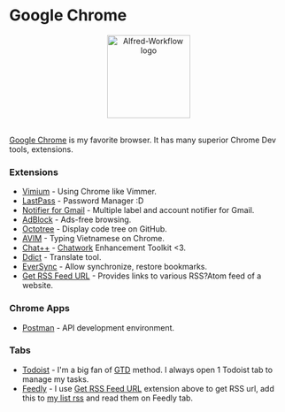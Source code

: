# Google Chrome

<div align="center">
  <img src="https://www.google.com/intl/vi_vn/chrome/static/images/chrome-logo.svg" alt="Alfred-Workflow logo" height="150">
</div>

<br>

[Google Chrome](https://www.google.com/intl/en/chrome) is my favorite browser. It has many superior Chrome Dev tools, extensions.

### Extensions
* [Vimium](https://chrome.google.com/webstore/detail/vimium/dbepggeogbaibhgnhhndojpepiihcmeb) - Using Chrome like Vimmer.
* [LastPass](https://chrome.google.com/webstore/detail/lastpass-free-password-ma/hdokiejnpimakedhajhdlcegeplioahd?hl=vi) - Password Manager :D
* [Notifier for Gmail](https://chrome.google.com/webstore/detail/notifier-for-gmail/dcjichoefijpinlfnjghokpkojhlhkgl) - Multiple label and account notifier for Gmail.
* [AdBlock](https://chrome.google.com/webstore/detail/adblock/gighmmpiobklfepjocnamgkkbiglidom?hl=vi) - Ads-free browsing.
* [Octotree](https://chrome.google.com/webstore/detail/octotree/bkhaagjahfmjljalopjnoealnfndnagc?hl=vi) - Display code tree on GitHub.
* [AVIM](https://chrome.google.com/webstore/detail/avim-vietnamese-input-met/opgbbffpdglhkpglnlkiclakjlpiedoh?hl=vi) - Typing Vietnamese on Chrome.
* [Chat++](https://chrome.google.com/webstore/detail/chat%20%20-for-chatwork/amhfnpimdfcdcpnchjionbddjjbmofnl) - [Chatwork](http://chatwork.com) Enhancement Toolkit <3.
* [Ddict](https://chrome.google.com/webstore/detail/ddict-translate-translato/bpggmmljdiliancllaapiggllnkbjocb?hl=vi) - Translate tool.
* [EverSync](https://chrome.google.com/webstore/detail/eversync-sync-bookmarks-b/iohcojnlgnfbmjfjfkbhahhmppcggdog?hl=vi) - Allow synchronize, restore bookmarks.
* [Get RSS Feed URL](https://chrome.google.com/webstore/detail/get-rss-feed-url/kfghpdldaipanmkhfpdcjglncmilendn) - Provides links to various RSS?Atom feed of a website.

### Chrome Apps
* [Postman](https://www.getpostman.com/) - API development environment.

### Tabs
* [Todoist](https://todoist.com/app) - I'm a big fan of [GTD](https://gettingthingsdone.com/five-steps/) method. I always open 1 Todoist tab to manage my tasks.
* [Feedly](http://feedly.com) - I use  [Get RSS Feed URL](https://chrome.google.com/webstore/detail/get-rss-feed-url/kfghpdldaipanmkhfpdcjglncmilendn) extension above to get RSS url, add this to [my list rss](https://github.com/ttuan/my-mac-os/tree/master/Reeder) and read them on Feedly tab.
